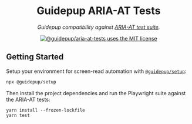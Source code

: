 <h1 align="center">Guidepup ARIA-AT Tests</h1>
<p align="center">
  <i>Guidepup compatibility against <a href="https://github.com/w3c/aria-at">ARIA-AT test suite</a>.</i>
</p>
<p align="center">
  <a href="https://github.com/guidepup/aria-at-tests/blob/main/LICENSE"><img alt="@guidepup/aria-at-tests uses the MIT license" src="https://img.shields.io/github/license/guidepup/aria-at-tests" /></a>
</p>

## Getting Started

Setup your environment for screen-read automation with [`@guidepup/setup`](https://github.com/guidepup/setup):

```bash
npx @guidepup/setup
```

Then install the project dependencies and run the Playwright suite against the ARIA-AT tests:

```console
yarn install --frozen-lockfile
yarn test
```
